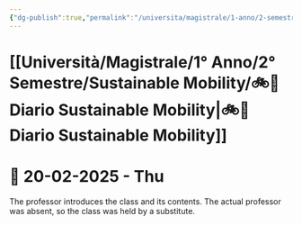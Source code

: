 ```yaml
---
{"dg-publish":true,"permalink":"/universita/magistrale/1-anno/2-semestre/sustainable-mobility/diario-sustainable-mobility/"}
---
```


# [[Università/Magistrale/1° Anno/2° Semestre/Sustainable Mobility/🚲📔 Diario Sustainable Mobility\|🚲📔 Diario Sustainable Mobility]]


# 📆  20-02-2025 - Thu

The professor introduces the class and its contents. The actual professor was absent, so the class was held by a substitute.